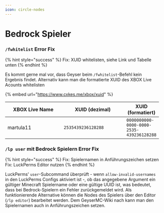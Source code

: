 ```yaml
---
icon: circle-nodes
---
```


# Bedrock Spieler

### `/fwhitelist` Error Fix

{% hint style="success" %}
Fix: XUID whitelisten, siehe Link und Tabelle unten
{% endhint %}

Es kommt gerne mal vor, dass Geyser beim `/fwhitelist`-Befehl kein Ergebnis findet. Alternativ kann man die formatierte XUID des XBOX Live Acounts whitelisten

{% embed url="https://www.cxkes.me/xbox/xuid" %}

<table><thead><tr><th width="177">XBOX Live Name</th><th width="195">XUID (dezimal)</th><th>XUID (formatiert)</th></tr></thead><tbody><tr><td>martula11</td><td><code>2535439236128288</code></td><td><code>0000000000-0000-0000-2535-439236128288</code></td></tr></tbody></table>

### `/lp user` mit Bedrock Spielern Error Fix

{% hint style="success" %}
Fix: Spielernamen in Anführungszeichen setzen\
Fix: LuckPerms Editor nutzen
{% endhint %}

LuckPerms' `user`-Subcommand überprüft - wenn `allow-invalid-usernames` in den LuckPerms Configs aktiviert ist -, ob das angegebene Argument ein gültiger Minecraft Spielername oder eine gültige UUID ist, was bedeutet, dass bei Bedrock-Spielern ein Fehler zurückgemeldet wird. Als funktionierende Alternative können die Nodes des Spielers über den Editor (`/lp editor`) bearbeitet werden. Dem GeyserMC-Wiki nach kann man den Spielernamen auch in Anführungszeichen setzen.

